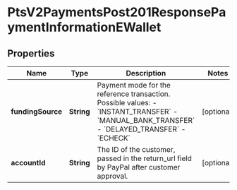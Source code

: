
# PtsV2PaymentsPost201ResponsePaymentInformationEWallet

## Properties
Name | Type | Description | Notes
------------ | ------------- | ------------- | -------------
**fundingSource** | **String** | Payment mode for the reference transaction. Possible values: - &#x60;INSTANT_TRANSFER&#x60; - &#x60;MANUAL_BANK_TRANSFER&#x60; - &#x60;DELAYED_TRANSFER&#x60; - &#x60;ECHECK&#x60;  |  [optional]
**accountId** | **String** | The ID of the customer, passed in the return_url field by PayPal after customer approval.  |  [optional]



